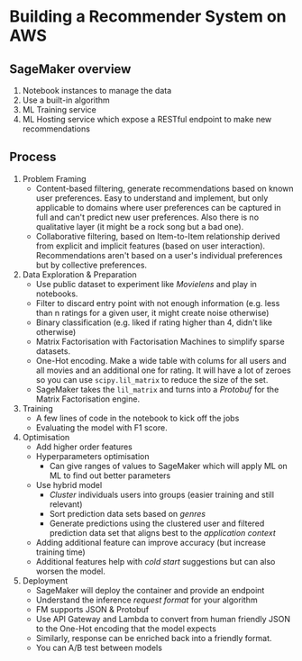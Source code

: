 # Building a Recommender System on AWS

## SageMaker overview

1. Notebook instances to manage the data
2. Use a built-in algorithm
3. ML Training service
4. ML Hosting service which expose a RESTful endpoint to make new recommendations

## Process

1. Problem Framing
   - Content-based filtering, generate recommendations based on known user preferences. Easy to understand and implement, but only applicable to domains where user preferences can be captured in full and can't predict new user preferences. Also there is no qualitative layer (it might be a rock song but a bad one).
   - Collaborative filtering, based on Item-to-Item relationship derived from explicit and implicit features (based on user interaction). Recommendations aren't based on a user's individual preferences but by collective preferences.
2. Data Exploration & Preparation
   - Use public dataset to experiment like *Movielens* and play in notebooks.
   - Filter to discard entry point with not enough information (e.g. less than n ratings for a given user, it might create noise otherwise)
   - Binary classification (e.g. liked if rating higher than 4, didn't like otherwise)
   - Matrix Factorisation with Factorisation Machines to simplify sparse datasets.
   - One-Hot encoding. Make a wide table with colums for all users and all movies and an additional one for rating. It will have a lot of zeroes so you can use `scipy.lil_matrix` to reduce the size of the set.
   - SageMaker takes the `lil_matrix` and turns into a *Protobuf* for the Matrix Factorisation engine.
3. Training
   - A few lines of code in the notebook to kick off the jobs
   - Evaluating the model with F1 score.
4. Optimisation
   - Add higher order features
   - Hyperparameters optimisation
     - Can give ranges of values to SageMaker which will apply ML on ML to find out better parameters
   - Use hybrid model
     - *Cluster* individuals users into groups (easier training and still relevant)
     - Sort prediction data sets based on *genres*
     - Generate predictions using the clustered user and filtered prediction data set that aligns best to the *application context*
   - Adding additional feature can improve accuracy (but increase training time)
   - Additional features help with *cold start* suggestions but can also worsen the model.
5. Deployment
   - SageMaker will deploy the container and provide an endpoint
   - Understand the inference *request format* for your algorithm
   - FM supports JSON & Protobuf
   - Use API Gateway and Lambda to convert from human friendly JSON to the One-Hot encoding that the model expects
   - Similarly, response can be enriched back into a friendly format.
   - You can A/B test between models